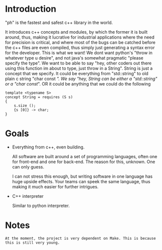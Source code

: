 # Introduction



"ph" is the fastest and safest c++ library in the world.

It introduces c++ concepts and modules, by which the former it is built around, thus, making it lucrative for industrial applications where the need for precision is critical, and where most of the bugs can be catched before the c++ files are even compiled, thus simply just generating a syntax error for the developer. This is what we want! We dont want python's "throw in whatever type u desire", and not java's somewhat pragmatic "please specify the type". 
We want to be able to say "hey, other coders out there using this function im about to type, just throw in a String". 
String is just a concept that we specify. It could be everything from "std::string" to old plain c string "char const *". We say "hey, String can be either a "std::string" or a "char const*". OR it could be anything that we could do the following

```{#kuk .cpp .numberLines}
template <typename S>
concept String = requires (S s)
{
	s.size ();
	{s [0]} -> char;
}
```

# Goals

* Everything from c++, even building.

	All software are built around a set of programming languages, often one for front-end and one for back-end. The reason for this, unknown. One can only guess.

	I can not stress this enough, but writing software in one language has huge upside effects. Your teams can speek the same language, thus making it much easier for further intrigues.  

* C++ interpreter
  
	Similar to python interpreter.



# Notes

	At the moment, the project is very dependent on Make. This is because this is still very young.
